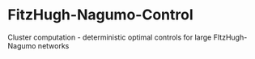 # FitzHugh-Nagumo-Control
Cluster computation - deterministic optimal controls for large FItzHugh-Nagumo networks


